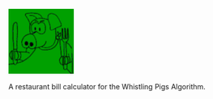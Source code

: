 ![PayPigs][logo]

A restaurant bill calculator for the Whistling Pigs Algorithm.

[logo]: apple-touch-icon.png